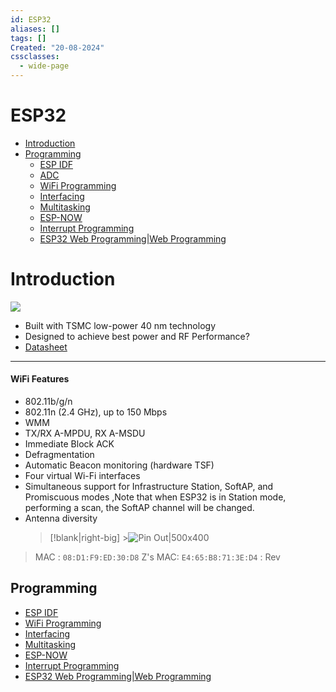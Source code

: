 ```yaml
---
id: ESP32
aliases: []
tags: []
Created: "20-08-2024"
cssclasses:
  - wide-page
---
```


# ESP32

- [Introduction](#introduction)
- [Programming](#programming)
  - [ESP IDF](./ESP_IDF.md)
  - [ADC](./ESP-ADC.md)
  - [WiFi Programming](./programming/WiFi%20Programming.md)
  - [Interfacing](./programming/Interfacing.md)
  - [Multitasking](./programming/MultiTasking.md)
  - [ESP-NOW](./ESP-NOW.md)
  - [Interrupt Programming](./programming/Interrupt%20Programming.md)
  - [ESP32 Web Programming|Web Programming](./programming/Web%20Programming.md)

# Introduction

![](https://lastminuteengineers.com/wp-content/uploads/iot/ESP32-Pinout.png)

- Built with TSMC low-power 40 nm technology
- Designed to achieve best power and RF Performance?
- [Datasheet](https://www.espressif.com/sites/default/files/documentation/esp32_datasheet_en.pdf)

---

#### WiFi Features

- 802.11b/g/n
- 802.11n (2.4 GHz), up to 150 Mbps
- WMM
- TX/RX A-MPDU, RX A-MSDU
- Immediate Block ACK
- Defragmentation
- Automatic Beacon monitoring (hardware TSF)
- Four virtual Wi-Fi interfaces
- Simultaneous support for Infrastructure Station, SoftAP, and Promiscuous modes ,Note that when ESP32 is in Station mode, performing a scan, the SoftAP channel will be changed.
- Antenna diversity
  > [!blank|right-big] >![Pin Out|500x400](https://lastminuteengineers.com/wp-content/uploads/iot/ESP32-Pinout.png)

> MAC : `08:D1:F9:ED:30:D8`
> Z's MAC: `E4:65:B8:71:3E:D4` : Rev

## Programming

- [ESP IDF](./ESP_IDF.md)
- [WiFi Programming](./programming/WiFi%20Programming.md)
- [Interfacing](./programming/Interfacing.md)
- [Multitasking](./programming/MultiTasking.md)
- [ESP-NOW](./ESP-NOW.md)
- [Interrupt Programming](./programming/Interrupt%20Programming.md)
- [ESP32 Web Programming|Web Programming](./programming/Web%20Programming.md)
